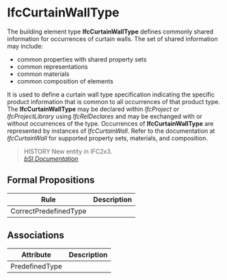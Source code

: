 IfcCurtainWallType
==================
The building element type **IfcCurtainWallType** defines commonly shared
information for occurrences of curtain walls. The set of shared information
may include:  
  
* common properties with shared property sets  
* common representations  
* common materials  
* common composition of elements  
  
It is used to define a curtain wall type specification indicating the specific
product information that is common to all occurrences of that product type.
The **IfcCurtainWallType** may be declared within _IfcProject_ or
_IfcProjectLibrary_ using _IfcRelDeclares_ and may be exchanged with or
without occurrences of the type. Occurrences of **IfcCurtainWallType** are
represented by instances of _IfcCurtainWall_. Refer to the documentation at
_IfcCurtainWall_ for supported property sets, materials, and composition.  
  
> HISTORY  New entity in IFC2x3.  
[ _bSI
Documentation_](https://standards.buildingsmart.org/IFC/DEV/IFC4_2/FINAL/HTML/schema/ifcsharedbldgelements/lexical/ifccurtainwalltype.htm)


Formal Propositions
-------------------
| Rule                  | Description   |
|-----------------------|---------------|
| CorrectPredefinedType |               |

Associations
------------
| Attribute      | Description   |
|----------------|---------------|
| PredefinedType |               |

